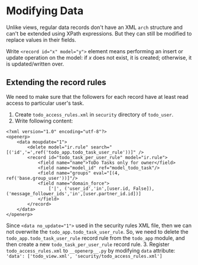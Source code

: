# Modifying Data

Unlike views, regular data records don't have an XML `arch` structure and can't be extended using XPath expressions. But they can still be modified to replace values in their fields.

Write `<record id="x" model="y">` element means performing an insert or update operation on the model: if *x* does not exist, it is created; otherwise, it is updated/written over.


## Extending the record rules

We need to make sure that the followers for each record have at least read access to particular user's task.

1. Create `todo_access_rules.xml` in `security` directory of `todo_user`.
2. Write following content:
```
<?xml version="1.0" encoding="utf-8"?>
<openerp>
	<data moupdate="1">
		<delete model="ir.rule" search="[('id','=',ref('todo_app.todo_task_user_rule'))]" />
		<record id="todo_task_per_user_rule" model="ir.rule">
			<field name="name">ToDo Tasks only for owner</field>
			<field name="model_id" ref="model_todo_task"/>
			<field name="groups" eval="[(4, ref('base.group_user'))]"/>
			<field name="domain_force">
				['|', ('user_id','in',[user.id, False]), ('message_follower_ids','in',[user.partner_id.id])]
			</field>
		</record>
	</data>
</openerp>
```
Since `<data no_update="1">` used in the security rules XML file, then we can not overwrite the `todo_app.todo_task_user_rule`. So, we need to delete the `todo_app.todo_task_user_rule` record rule from the `todo_app` module, and then create a new `todo_task_per_user_rule` record rule.
3. Register `todo_access_rules.xml` to `__openerp__.py` by modifying `data` attribute:
```'data': ['todo_view.xml', 'security/todo_access_rules.xml']```